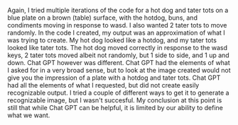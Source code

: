 Again, I tried multiple iterations of the code for a hot dog and tater tots on a blue plate on a brown (table) surface, with the hotdog, buns, and condiments moving in response to wasd. I also wanted 2 tater tots to move randomly.
In the code I created, my output was an approximation of what I was trying to create.
My hot dog looked like a hotdog, and my tater tots looked like tater tots. The hot dog moved correctly in response to the wasd keys, 2 tater tots moved albeit not randomly, but 1 side to side, and 1 up and down.
Chat GPT however was different. Chat GPT had the elements of what I asked for in a very broad sense, 
but to look at the image created would not give you the impression of a plate with a hotdog and tater tots.
Chat GPT had all the elements of what I requested, but did not create easily recognizable output.
I tried a couple of different ways to get it to generate a recognizable image, but I wasn't succesful.
My conclusion at this point is still that while Chat GPT can be helpful, it is limited by our ability to define what we want.

